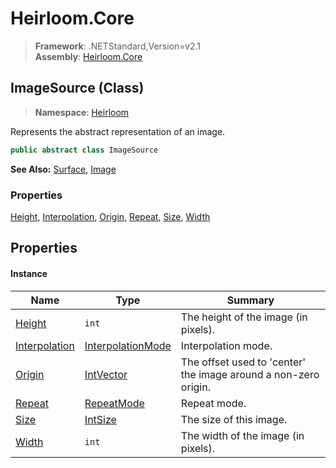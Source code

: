 # Heirloom.Core

> **Framework**: .NETStandard,Version=v2.1  
> **Assembly**: [Heirloom.Core][0]

## ImageSource (Class)

> **Namespace**: [Heirloom][0]

Represents the abstract representation of an image.

```cs
public abstract class ImageSource
```

**See Also:** [Surface][1], [Image][2]

### Properties

[Height][3], [Interpolation][4], [Origin][5], [Repeat][6], [Size][7], [Width][8]

## Properties

#### Instance

| Name               | Type                   | Summary                                                         |
|--------------------|------------------------|-----------------------------------------------------------------|
| [Height][3]        | `int`                  | The height of the image (in pixels).                            |
| [Interpolation][4] | [InterpolationMode][9] | Interpolation mode.                                             |
| [Origin][5]        | [IntVector][10]        | The offset used to 'center' the image around a non-zero origin. |
| [Repeat][6]        | [RepeatMode][11]       | Repeat mode.                                                    |
| [Size][7]          | [IntSize][12]          | The size of this image.                                         |
| [Width][8]         | `int`                  | The width of the image (in pixels).                             |

[0]: ../../Heirloom.Core.md
[1]: Surface.md
[2]: Image.md
[3]: ImageSource/Height.md
[4]: ImageSource/Interpolation.md
[5]: ImageSource/Origin.md
[6]: ImageSource/Repeat.md
[7]: ImageSource/Size.md
[8]: ImageSource/Width.md
[9]: InterpolationMode.md
[10]: IntVector.md
[11]: RepeatMode.md
[12]: IntSize.md
